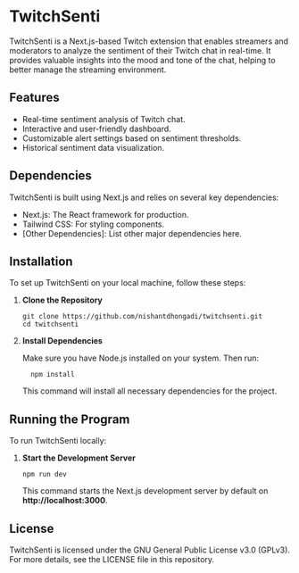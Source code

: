 # TwitchSenti
TwitchSenti is a Next.js-based Twitch extension that enables streamers and moderators to analyze the sentiment of their Twitch chat in real-time. It provides valuable insights into the mood and tone of the chat, helping to better manage the streaming environment.

## Features

- Real-time sentiment analysis of Twitch chat.
- Interactive and user-friendly dashboard.
- Customizable alert settings based on sentiment thresholds.
- Historical sentiment data visualization.

## Dependencies

TwitchSenti is built using Next.js and relies on several key dependencies:

- Next.js: The React framework for production.
- Tailwind CSS: For styling components.
- [Other Dependencies]: List other major dependencies here.

## Installation

To set up TwitchSenti on your local machine, follow these steps:

1. **Clone the Repository**

   ```
   git clone https://github.com/nishantdhongadi/twitchsenti.git
   cd twitchsenti
2. **Install Dependencies**

    Make sure you have Node.js installed on your system. Then run:
  
    ```
      npm install
    ```
    This command will install all necessary dependencies for the project.

## Running the Program

To run TwitchSenti locally:
  
  1. **Start the Development Server**

      ```
      npm run dev
      ```
      This command starts the Next.js development server by default on **http://localhost:3000**.

## License

TwitchSenti is licensed under the GNU General Public License v3.0 (GPLv3). For more details, see the LICENSE file in this repository.

   
